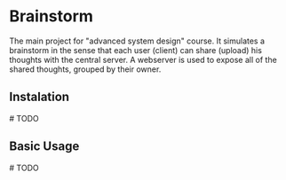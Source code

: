 # Brainstorm
The main project for "advanced system design" course.
It simulates a brainstorm in the sense that each user (client) can share (upload) his thoughts with the central server.
A webserver is used to expose all of the shared thoughts, grouped by their owner.


## Instalation
\# TODO

## Basic Usage
\# TODO

